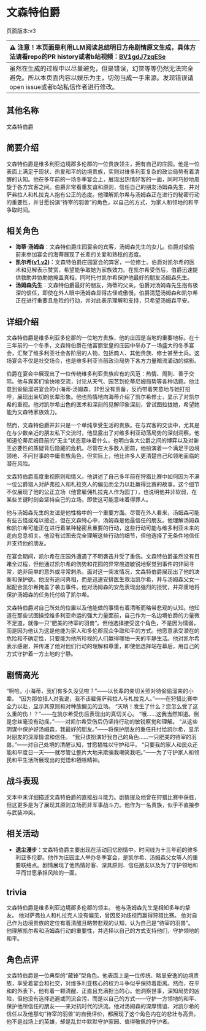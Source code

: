 # 文森特伯爵
页面版本:v3
 

| :warning: 注意！本页面是利用LLM阅读总结明日方舟剧情原文生成，具体方法请看repo的PR history或者b站视频：[BV1gdJ7zqESe](https://www.bilibili.com/video/BV1gdJ7zqESe/)         |
|:----------------------------|
| 虽然在生成的过程中以尽量避免，但是错误，幻觉等等仍然无法完全避免。所以本页面内容以娱乐为主，切勿当成一手来源。发现错误请open issue或者b站私信作者进行修改。|



## 其他名称
文森特伯爵
## 简要介绍
文森特伯爵是维多利亚边境郡多伦郡的一位贵族领主，拥有自己的庄园。他是一位表面上满足于现状、热爱和平的边境贵族，实则对维多利亚复杂的政治局势有着清醒的认知。他在多年前的一场冬季宴会上，展现出热情好客的一面，同时巧妙地周旋于各方宾客之间。伯爵非常看重友谊和原则，信任自己的朋友汤姆森先生，并对萨弗拉人和札拉克人抱有公正的态度。他理解凯尔希与汤姆森正在进行的秘密行动的重要性，并甘愿扮演“待宰的羽兽”的角色，以自己的方式，为家人和领地的和平争取时间。
## 相关角色
-   **海蒂·汤姆森**：文森特伯爵庄园宴会的宾客，汤姆森先生的女儿。伯爵对偷偷前来参加宴会的海蒂展现了长辈的关爱和熟稔的态度。
-   **凯尔希([v1](../chars/char_003_kalts.md),[v2](char_003_kalts.md))**：文森特伯爵庄园宴会的宾客，一位修士。伯爵对凯尔希的医术和见解表示赞赏，希望能争取她为家族效力。在凯尔希受伤后，伯爵迅速提供救助并协助她掩盖真相，同时托付凯尔希保护他最好的朋友汤姆森先生。
-   **汤姆森先生**：文森特伯爵最好的朋友，海蒂的父亲。伯爵对汤姆森先生抱有极深的信任，即使在外人眼中汤姆森显得古怪或傲慢。伯爵清楚汤姆森和凯尔希正在进行重要且危险的行动，并对此表示理解和支持，只希望汤姆森平安。
## 详细介绍
文森特伯爵是维多利亚多伦郡的一位地方贵族，他的庄园是当地的重要地标。在十三年前的一个冬季，文森特伯爵在他富丽堂皇的庄园中举办了一场盛大的冬季宴会，汇聚了维多利亚社会各阶层的人物，包括商人、其他贵族、修士甚至士兵。这场宴会不仅是社交场合，也是维多利亚当前政治局势下各方力量暗流涌动的缩影。

伯爵在宴会中展现出了一位传统维多利亚贵族应有的风范：热情、周到、善于交际。他与宾客们愉快地交流，讨论从天气、园艺到伦蒂尼姆局势等各种话题。他注意到偷偷溜进宴会的小海蒂·汤姆森，非但没有责备，反而带着笑意地与她打招呼，展现出亲切的长辈形象。他也热情地向海蒂介绍了凯尔希修士，显示了对凯尔希的重视。他对凯尔希出色的医术和深刻的见解印象深刻，曾试图拉拢她，希望她能为文森特家族效力。

然而，文森特伯爵并非只是一个单纯享受生活的贵族。在与宾客的交谈中，尤其是在与少数亲近的朋友私下交流时，他显露出了对维多利亚动荡局势的深刻洞察。他知道伦蒂尼姆目前的“无主”状态意味着什么，也明白各大公爵之间的博弈以及对新王必要性的质疑背后隐藏的危机。尽管在大多数人面前，他扮演着一个满足于边境领地、不问世事的中庸贵族角色，但实际上，他比许多人更清楚自己和领地面临的潜在风险。

文森特伯爵高度重视原则和情义。他讲述了自己多年前在狩猎比赛中如何因为不满一位公爵猎人对萨弗拉人和札拉克人的偏见而全力以赴赢得比赛的故事。这个细节不仅展现了他的公正立场（他曾雇佣札拉克人作为园丁），也说明他并非软弱，在某些关键时刻会坚持自己的立场，即使这可能意味着得罪人。

他与汤姆森先生的友谊是他性格中的一个重要方面。尽管在外人看来，汤姆森可能有些古怪或难以接近，但在文森特心中，汤姆森是他最信任的朋友。他理解汤姆森和凯尔希可能正在进行着某种秘密且重要的行动，这些行动可能与维多利亚未来的走向息息相关。他没有试图去完全理解这些行动的细节，但他选择了无条件地信任并支持他的朋友。

在宴会期间，凯尔希在庄园外遭遇了不明袭击并受了重伤。文森特伯爵虽然没有目睹全过程，但他通过凯尔希的伤势和花园的异常痕迹敏锐地察觉到事件的非同寻常，绝非简单的意外或寻常刺杀。面对这一突发情况，文森特伯爵展现出了他的决断和保护欲。他没有追问真相，而是迅速安排医生救治凯尔希，并与汤姆森父女一起配合凯尔希掩盖了袭击事件。他对汤姆森的安危表现出强烈的担忧，并郑重地将保护汤姆森的任务托付给了凯尔希。

文森特伯爵对自己所处的位置以及他能做的事情有着清晰而略带悲观的认知。他知道在那些试图操控维多利亚命运的强大力量面前，自己作为一名边境伯爵的力量微不足道，就像一只“肥美的待宰的羽兽”。但他选择接受这个角色，不是因为懦弱，而是因为他认为这是他能为家人和多伦郡民众争取和平的方式。他愿意承受潜在的危险和不确定性，只要能为他所珍视的人们赢得哪怕一天的平静生活。他对凯尔希表示感谢，并传递了他对他们行动的理解和尊重，即使他选择站在幕后，用自己的方式守护着一方土地的宁静。
## 剧情高光
“啊哈，小海蒂，我们有多久没见啦？”——以长辈的亲切关照对待偷偷溜来的小辈。
“因为那位猎人对我说，我不该雇佣萨弗拉人与札拉克人。”——在狩猎比赛中全力以赴，显示其原则和对种族偏见的立场。
“天呐！发生了什么？您怎么受了这么重的伤！？”——在凯尔希受伤后表现出的真切关心。
“哦......这我当然知道。倒是您丝毫没有动摇。”——对凯尔希受伤后仍坚持行动的敏锐察觉和理解。
“从这些阴谋中保护好汤姆森，我最好的朋友。”——将保护朋友的重任托付给凯尔希，显示对朋友的深厚情谊和信任。
“我只该扮演好我自己的角色......一只肥美的待宰的羽兽。”——对自己处境的清醒认知，甘愿牺牲以守护和平。
“只要我的家人和民众还能和平度日一天——就尽管让整片大地来欺骗我嘲笑我吧。”——为了守护家人和领民和平生活所展现出的觉悟和牺牲精神。
## 战斗表现
文本中未详细描述文森特伯爵的直接战斗能力。剧情提及他曾在狩猎比赛中获胜，但这更多是为了展现其原则立场而非军事战斗力。他作为一名贵族，似乎不直接参与武装冲突。
## 相关活动
-   **遗尘漫步**：文森特伯爵主要出现在活动回忆剧情中，时间线为十三年前的维多利亚多伦郡。他作为庄园主人举办冬季宴会，是凯尔希、汤姆森父女等人的重要联络点。剧情展现了他热情好客、深具原则、信任朋友以及为了守护领地和平而甘愿承担风险的一面。
## trivia
文森特伯爵是维多利亚边境郡多伦郡的领主。
他与汤姆森先生是相知多年的挚友。
他对萨弗拉人和札拉克人没有偏见，曾因反对歧视而赢得狩猎比赛。
他对自己作为边境贵族的定位有着清醒且略带悲观的认知，认为自己是“待宰的羽兽”。
他理解凯尔希和汤姆森行动的重要性，并选择以自己的方式支持他们，守护领地的和平。
## 角色点评
文森特伯爵是一位典型的“藏锋”型角色。他表面上是一位传统、略显安逸的边境贵族，享受着宴会和社交，对维多利亚核心的权力斗争似乎保持着距离。然而，在平和的外表下，他有着一颗清醒、正直且充满担当的心。他洞察世事，深知局势的凶险，但他没有选择逃避或同流合污，而是以自己的方式——守护一方领地的和平、保护他所信任的朋友——来对抗时代的洪流。他对汤姆森的深厚情谊、对凯尔希的信任以及他那句“待宰的羽兽”的自我评价，都展现了这个角色内在的悲壮与高贵。他不是战场上的英雄，却是乱世中默默守护家园、值得敬佩的守护者。
